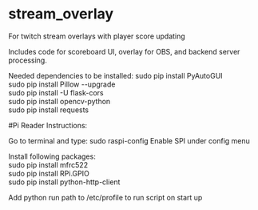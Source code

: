 # stream_overlay
For twitch stream overlays with player score updating

Includes code for scoreboard UI, overlay for OBS, and backend server processing.

Needed dependencies to be installed:
sudo pip install PyAutoGUI<br />
sudo pip install Pillow --upgrade<br />
sudo pip install -U flask-cors<br />
sudo pip install opencv-python<br />
sudo pip install requests<br />

#Pi Reader Instructions:

Go to terminal and type: sudo raspi-config
Enable SPI under config menu

Install following packages:<br />
sudo pip install mfrc522<br />
sudo pip install RPi.GPIO<br />
sudo pip install python-http-client<br />

Add python run path to /etc/profile to run script on start up
